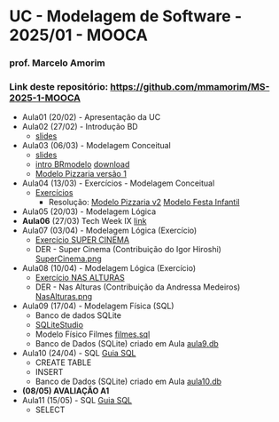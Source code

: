 # UC - Modelagem de Software - 2025/01 - MOOCA

### prof. Marcelo Amorim

### Link deste repositório: https://github.com/mmamorim/MS-2025-1-MOOCA

* Aula01 (20/02) - Apresentação da UC
* Aula02 (27/02) - Introdução BD
  * [slides](./arquivos/09_intro_bd.pdf)  
* Aula03 (06/03) - Modelagem Conceitual
  * [slides](./arquivos/Modelagem_conceitual.pdf)
  * [intro BRmodelo](./arquivos/brmodelo.pdf) [download](http://www.sis4.com/brModelo/download.html)
  * [Modelo Pizzaria versão 1](./arquivos/pizzaria.brM3)
* Aula04 (13/03) - Exercícios - Modelagem Conceitual
  * [Exercícios](./arquivos/exercicios01.md)
    - Resolução: [Modelo Pizzaria v2](./arquivos/pizzariav2.png) [Modelo Festa Infantil](./arquivos/FestasInfantis.png)
* Aula05 (20/03) - Modelagem Lógica
* **Aula06** (27/03) Tech Week IX [link](https://animatechweek.com.br/)
* Aula07 (03/04) - Modelagem Lógica (Exercício)
  * [Exercício SUPER CINEMA](./arquivos/ExercicioFilmes.md)
  * DER - Super Cinema (Contribuição do Igor Hiroshi) [SuperCinema.png](./arquivos/SuperCinema.png)
* Aula08 (10/04) - Modelagem Lógica (Exercício)
  * [Exercício NAS ALTURAS](./arquivos/ExercicioVoos.md)
  * DER - Nas Alturas (Contribuição da Andressa Medeiros) [NasAlturas.png](./arquivos/NasAlturas.png)
* Aula09 (17/04) - Modelagem Física (SQL)
  * Banco de dados SQLite
  * [SQLiteStudio](https://github.com/pawelsalawa/sqlitestudio/releases/download/3.4.17/sqlitestudio-3.4.17-windows-x64.zip)
  * Modelo Físico Filmes [filmes.sql](./filmes.sql)
  * Banco de Dados (SQLite) criado em Aula [aula9.db](./aula9.db)
* Aula10 (24/04) - SQL [Guia SQL](./guiaSQL.md)
  * CREATE TABLE
  * INSERT
  * Banco de Dados (SQLite) criado em Aula [aula10.db](./aula10.db)
* **(08/05) AVALIAÇÃO A1** 
* Aula11 (15/05) - SQL [Guia SQL](./guiaSQL.md)
  * SELECT
